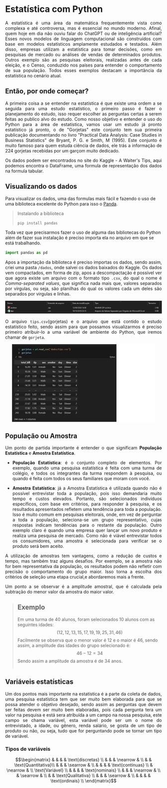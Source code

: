 # Estatística com Python
<p style="text-align:justify">A estatística é uma área da matemática frequentemente vista como complexa e até controversa, mas é essencial no mundo moderno. Afinal, quem hoje em dia não ouviu falar do ChatGPT ou de inteligência artificial? Esses novos modelos de linguagem computacional são construídos com base em modelos estatísticos amplamente estudados e testados. Além disso, empresas utilizam a estatística para tomar decisões, como em pesquisas de mercado ou análises de vendas de determinados produtos. Outros exemplo são as pesquisas eleitorais, realizadas antes de cada eleição, e o Censo, conduzido nos países para entender o comportamento de sua população. Todos esses exemplos destacam a importância da estatística no cenário atual.</p>


## Então, por onde começar?
<p style="text-align:justify">A primeira coisa a se entender na estatística é que existe uma ordem a se seguida para uma estudo estatístico, o primeiro passo é fazer o planejamento do estudo, isso requer escolher as perguntas certas a serem feitas ao publico alvo do estudo. Como nosso objetivo e entender o uso do Python para a área de estatística, vamos usar um estudo já pronto estatístico já pronto, o de "Gorjetas" este conjunto tem sua primeira publicação documentando no livro "Practical Data Analysis: Case Studies in Business Statistics" de Bryant, P. G. e Smith, M (1995). Este conjunto é muito famoso para quem estuda ciência de dados, ele trás a informação de 224 gorjetas recebidas por um garçom muito dedicado.</p>
<p style="text-align:justify">Os dados podem ser encontrados no site do <a herf="https://www.kaggle.com/datasets/jsphyg/tipping">Kaggle - A Waiter's Tips</a>, aqui podemos encontra o DataFrame, uma formula de representação dos dados na formula tabular.

## Visualizando os dados
Para visualizar os dados, uma das formulas mais fácil e fazendo o uso de uma biblioteca excelente do Python para isso o <a href="https://pandas.pydata.org/">Panda</a>.

> Instalando a biblioteca
>```python
>pip install pandas
>```

Toda vez que precisarmos fazer o uso de alguma das bibliotecas do Python além de fazer sua instalação é preciso importa ela no arquivo em que se está trabalhando.


~~~python
import pandas as pd
~~~

<p style="text-align:justify">Apos a importação da biblioteca é preciso importas os dados, sendo assim, criei uma pasta <code>/dados</code>, onde salvei os dados baixados do <a herf="https://www.kaggle.com/datasets/jsphyg/tipping">Kaggle</a>. Os dados vem compactados, em forma de zip, apos a descompactação é possível ver que agora existe um arquivo com o formato tipo <code>.csv</code>, do qual o nome é <i>Comma-separated values</i>, que significa nada mais que, valores separados por virgulas, ou seja, são planilhas do qual os valores cada um deles são separados por virgulas e linhas.</p>

![pasta de dados](/image/pasta_dados.png)

<p style="text-align:justify">O arquivo <code>tips.csv</code>(gorjetas) e o arquivo que está contido o estudo estatístico feito, sendo assim para que possamos visualizarmos é preciso primeiro atribuir-lo a uma variável de ambiente do Python, que iremos chamar de <code>gorjeta</code>.</p>

<p align="center">
    <img width="460" height="250" src="image\criando_gorjetas.png">
</p>

## População ou Amostra

<p style="text-align:justify">Um ponto de partida importante é entender o que significam <b>População Estatística</b> e <b>Amostra Estatística</b>.</p>
<ul>
<li><p style="text-align:justify"><b>População Estatística</b>: é o conjunto completo de elementos. Por exemplo, quando uma pesquisa estatística é feita com uma turma de colégio, e todos os integrantes da turma respondem à pesquisa, ou quando é feita com todos os seus familiares que moram com você.</p></li>
<li><p style="text-align:justify"><b>Amostra Estatística</b>: já a Amostra Estatística é utilizada quando não é possível entrevistar toda a população, pois isso demandaria muito tempo e custos elevados. Portanto, são selecionados indivíduos específicos, com base em critérios, para responder à pesquisa, e os resultados apresentados refletem uma tendência para toda a população. Isso é muito comum em pesquisas eleitorais, onde, em vez de perguntar a toda a população, seleciona-se um grupo representativo, cujas respostas indicam tendências para o restante da população. Outro exemplo claro é quando uma empresa quer lançar um novo produto e realiza uma pesquisa de mercado. Como não é viável entrevistar todos os consumidores, uma amostra é selecionada para verificar se o produto será bem aceito.</p></li>
</ul>
<p style="text-align:justify">A utilização de amostras tem vantagens, como a redução de custos e tempo, mas também traz alguns desafios. Por exemplo, se a amostra não for bem representativa da população, os resultados podem não refletir com precisão o comportamento do grupo maior. Isso torna a escolha dos critérios de seleção uma etapa crucial,e abordaremos mais a frente.</p>

<p style="text-align:justify">Um ponto a se observar é a amplitude amostral, que é calculada pela subtração do menor valor da amostra do maior valor.</p>

> ## Exemplo
> Em uma turma de 40 alunos, foram selecionados 10 alunos com as seguintes idades: 
> $$ \lparen 12, 12, 13, 15, 17, 19, 19, 25, 31, 46 \rparen$$ 
> Facilmente se observa que o menor valor é 12 e o maior é 46, sendo assim, a amplitude das idades do grupo selecionado é: 
> $$46−12=34$$
> Sendo assim a amplitude da amostra é de 34 anos. <br>
> <br>

## Variáveis estatísticas
<p style="text-align:justify">Um dos pontos mais importante na estatística é a parte da coleta de dados, uma pesquisa estatística tem que ser muito bem elaborada para que se possa atender o objetivo desejado, sendo assim as perguntas que devem ser feitas devem ser muito bem elaboradas, pois cada pergunta tera um valor na pesquisa e está sera atribuída a um campo na nossa pesquisa, este campo se chama variável, esta variável pode ser um o nome do entrevistado, a idade, ou gênero, renda salário, se gosta de um tipo de produto ou não, ou seja, tudo que for perguntando pode se tornar um tipo de variável.</p>

### Tipos de variáveis
$$\begin{matrix}
 & & &  & \text{discretas} \\
 & & & \nearrow & \\
 &  & \text{Quantitativa}\\
 & & & \searrow & \\
 & & &  & \text{contínuas} \\
 & \nearrow & \\
\text{Variável} \\
 & & &  & \text{nominais} \\
 & & & \nearrow & \\
 & \searrow & \\
 &  & \text{Qualitativa} \\
 & & & \searrow & \\
 & & &  & \text{ordinais} \\
\end{matrix}$$




